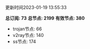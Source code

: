 更新时间2023-01-19 13:55:33

**总订阅: 73**
**总节点: 2199**
**有效节点: 380**
- trojan节点: 66
- v2ray节点: 140
- ss节点: 174
